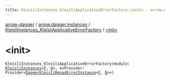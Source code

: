 ```yaml
---
title: KleisliInstances_KleisliApplicativeErrorFactory.<init> - arrow-dagger
---
```


[arrow-dagger](../../index.html) / [arrow.dagger.instances](../index.html) / [KleisliInstances_KleisliApplicativeErrorFactory](index.html) / [&lt;init&gt;](./-init-.html)

# &lt;init&gt;

`KleisliInstances_KleisliApplicativeErrorFactory(module: `[`KleisliInstances`](../-kleisli-instances/index.html)`<`[`F`](index.html#F)`, `[`D`](index.html#D)`>, evProvider: Provider<`[`DaggerKleisliMonadErrorInstance`](../-dagger-kleisli-monad-error-instance/index.html)`<`[`F`](index.html#F)`, `[`D`](index.html#D)`>>)`